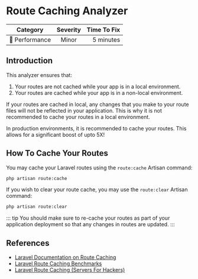 # Route Caching Analyzer

| Category       | Severity   | Time To Fix  |
| -------------  |:----------:| ------------:|
| :rocket: Performance | Minor | 5 minutes   |

## Introduction

This analyzer ensures that:

1. Your routes are not cached while your app is in a local environment.
2. Your routes are cached while your app is in a non-local environment.

If your routes are cached in local, any changes that you make to your route files will not be reflected in your application. This is why it is not recommended to cache your routes in a local environment.

In production environments, it is recommended to cache your routes. This allows for a significant boost of upto 5X!

## How To Cache Your Routes

You may cache your Laravel routes using the `route:cache` Artisan command:
```bash
php artisan route:cache
```

If you wish to clear your route cache, you may use the `route:clear` Artisan command:
```bash
php artisan route:clear
```

::: tip
You should make sure to re-cache your routes as part of your application deployment so that any changes in routes are updated.
:::

## References

- [Laravel Documentation on Route Caching](https://laravel.com/docs/routing#route-caching)
- [Laravel Route Caching Benchmarks](https://voltagead.com/laravel-route-caching-for-improved-performance/)
- [Laravel Route Caching (Servers For Hackers)](https://serversforhackers.com/laravel-perf/route-cache)
